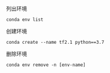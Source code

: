 列出环境

```
conda env list
```

创建环境

```
conda create --name tf2.1 python==3.7
```

删除环境

 ```
conda env remove -n [env-name]
 ```





